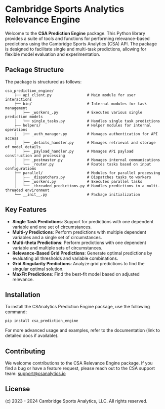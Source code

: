 # Cambridge Sports Analytics Relevance Engine

Welcome to the **CSA Prediction Engine** package. This Python library provides a suite of tools and functions for performing relevance-based predictions using the Cambridge Sports Analytics (CSA) API. The package is designed to facilitate single and multi-task predictions, allowing for flexible model evaluation and experimentation.

## Package Structure

The package is structured as follows:

```
csa_prediction_engine/
    ├── api_client.py                # Main module for user interactions
    ├── bin/                         # Internal modules for task management
    │   ├── _workers_.py             # Executes various single prediction models
    │   └── single_tasks.py          # Handles single task predictions
    ├── helpers/                     # Helper modules for internal operations
    │   ├── _auth_manager.py         # Manages authentication for API access
    │   ├── _details_handler.py      # Manages retrieval and storage of model details
    │   ├── _payload_handler.py      # Manages API payload construction and processing
    │   ├── _postmaster.py           # Manages internal communications
    │   └── _router.py               # Routes tasks based on input configurations
    ├── parallel/                    # Modules for parallel processing
    │   ├── _dispatchers.py          # Dispatches tasks to workers
    │   ├── _workers.py              # Executes parallel tasks
    │   └── _threaded_predictions.py # Handles predictions in a multi-threaded environment
    └── __init__.py                  # Package initialization
```

## Key Features

- **Single Task Predictions**: Support for predictions with one dependent variable and one set of circumstances.
- **Multi-y Predictions**: Perform predictions with multiple dependent variables and a single set of circumstances.
- **Multi-theta Predictions**: Perform predictions with one dependent variable and multiple sets of circumstances.
- **Relevance-Based Grid Predictions**: Generate optimal predictions by evaluating all thresholds and variable combinations.
- **Grid Singularity Predictions**: Analyze grid predictions to find the singular optimal solution.
- **MaxFit Predictions**: Find the best-fit model based on adjusted relevance.

## Installation

To install the CSAnalytics Prediction Engine package, use the following command:

```bash
pip install csa_prediction_engine
```

For more advanced usage and examples, refer to the documentation (link to detailed docs if available).

## Contributing

We welcome contributions to the CSA Relevance Engine package. If you find a bug or have a feature request, please reach out to the CSA support team: support@csanalytics.io

## License

(c) 2023 - 2024 Cambridge Sports Analytics, LLC. All rights reserved.